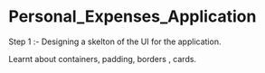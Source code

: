 # Personal_Expenses_Application

Step 1 :- Designing a skelton of the UI for the application.

Learnt about containers, padding, borders , cards.
